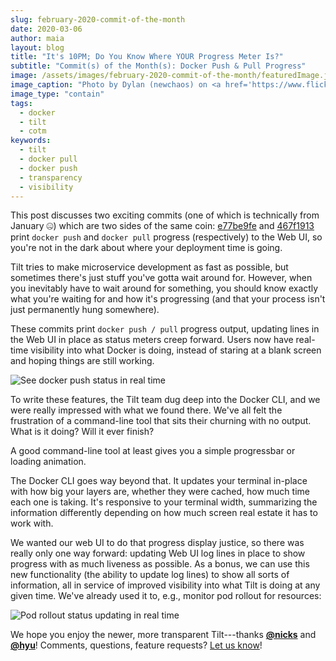 ```yaml
---
slug: february-2020-commit-of-the-month
date: 2020-03-06
author: maia
layout: blog
title: "It's 10PM; Do You Know Where YOUR Progress Meter Is?"
subtitle: "Commit(s) of the Month(s): Docker Push & Pull Progress"
image: /assets/images/february-2020-commit-of-the-month/featuredImage.jpg
image_caption: "Photo by Dylan (newchaos) on <a href='https://www.flickr.com/photos/newchaos/411409012/in/photolist-CmzyQ-F61dsG-6F3spX-mbzo9P-4zUE6i-4sNtuF-2d5kfHa-gvc6SZ-8Jms3t-Pn8o5D-7qbih-fsMbTJ-7oi3xg-ekgkNn-8HbgUT-6v43xq-7JBbWG-haQasf-du5kXV-81eEex-7Jxg16-2zc92-5KF6Zw-5KASgB-7Mc9cm-akYWET-8CTya-k1bGyi-98qSsb-4B7y9i-4B7y9Z-8CTQZ-a12btq-8CTN3-5xUp5h-efQEZt-bpA9kC-s5hAvG-cdD8Bh-99hp5v-8CTvj-8CTMB-hAJuZS-8CTKw-8CTQu-7EHjNt-77vUt2-8CTEC-8CTrQ-8CTpu'>Flickr</a>."
image_type: "contain"
tags:
  - docker
  - tilt
  - cotm
keywords:
  - tilt
  - docker pull
  - docker push
  - transparency
  - visibility
---
```

This post discusses two exciting commits (one of which is technically from January 🤐) which are two sides of the same coin: [e77be9fe](https://github.com/windmilleng/tilt/commit/e77be9fe2d97f5893ea99f131a1ef2ffdb4ec576) and [467f1913](https://github.com/windmilleng/tilt/commit/467f1913ea08b562e2e16b26d8d7e458b92c941b) print `docker push` and `docker pull` progress (respectively) to the Web UI, so you're not in the dark about where your deployment time is going.

Tilt tries to make microservice development as fast as possible, but sometimes there's just stuff you've gotta wait around for. However, when you inevitably have to wait around for something, you should know exactly what you're waiting for and how it's progressing (and that your process isn't just permanently hung somewhere).

These commits print `docker push / pull` progress output, updating lines in the Web UI in place as status meters creep forward. Users now have real-time visibility into what Docker is doing, instead of staring at a blank screen and hoping things are still working.

![See docker push status in real time](/assets/images/february-2020-commit-of-the-month/push-output.gif)

To write these features, the Tilt team dug deep into the Docker CLI, and we were really impressed with what we found there. We've all felt the frustration of a command-line tool that sits their churning with no output. What is it doing? Will it ever finish?

A good command-line tool at least gives you a simple progressbar or loading animation.

The Docker CLI goes way beyond that. It updates your terminal in-place with how big your layers are, whether they were cached, how much time each one is taking. It's responsive to your terminal width, summarizing the information differently depending on how much screen real estate it has to work with.

We wanted our web UI to do that progress display justice, so there was really only one way forward: updating Web UI log lines in place to show progress with as much liveness as possible. As a bonus, we can use this new functionality (the ability to update log lines) to show all sorts of information, all in service of improved visibility into what Tilt is doing at any given time. We've already used it to, e.g., monitor pod rollout for resources:

![Pod rollout status updating in real time](/assets/images/february-2020-commit-of-the-month/pod-rollout.gif)

We hope you enjoy the newer, more transparent Tilt---thanks [**@nicks**](https://github.com/nicks) and [**@hyu**](https://github.com/hyu)! Comments, questions, feature requests? [Let us know](https://tilt.dev/contact)!
